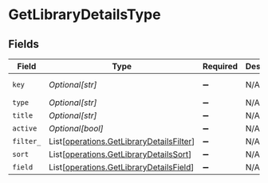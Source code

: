 # GetLibraryDetailsType


## Fields

| Field                                                                                          | Type                                                                                           | Required                                                                                       | Description                                                                                    | Example                                                                                        |
| ---------------------------------------------------------------------------------------------- | ---------------------------------------------------------------------------------------------- | ---------------------------------------------------------------------------------------------- | ---------------------------------------------------------------------------------------------- | ---------------------------------------------------------------------------------------------- |
| `key`                                                                                          | *Optional[str]*                                                                                | :heavy_minus_sign:                                                                             | N/A                                                                                            | /library/sections/1/all?type=1                                                                 |
| `type`                                                                                         | *Optional[str]*                                                                                | :heavy_minus_sign:                                                                             | N/A                                                                                            | movie                                                                                          |
| `title`                                                                                        | *Optional[str]*                                                                                | :heavy_minus_sign:                                                                             | N/A                                                                                            | Movies                                                                                         |
| `active`                                                                                       | *Optional[bool]*                                                                               | :heavy_minus_sign:                                                                             | N/A                                                                                            | false                                                                                          |
| `filter_`                                                                                      | List[[operations.GetLibraryDetailsFilter](../../models/operations/getlibrarydetailsfilter.md)] | :heavy_minus_sign:                                                                             | N/A                                                                                            |                                                                                                |
| `sort`                                                                                         | List[[operations.GetLibraryDetailsSort](../../models/operations/getlibrarydetailssort.md)]     | :heavy_minus_sign:                                                                             | N/A                                                                                            |                                                                                                |
| `field`                                                                                        | List[[operations.GetLibraryDetailsField](../../models/operations/getlibrarydetailsfield.md)]   | :heavy_minus_sign:                                                                             | N/A                                                                                            |                                                                                                |